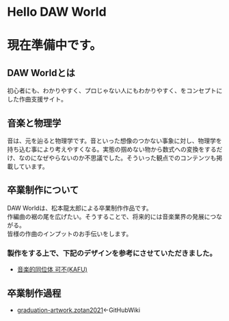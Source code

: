 # Hello DAW World

# 現在準備中です。

## DAW Worldとは
初心者にも、わかりやすく、プロじゃない人にもわかりやすく、をコンセプトにした作曲支援サイト。

## 音楽と物理学
音は、元を辿ると物理学です。音といった想像のつかない事象に対し、物理学を持ち込む事により考えやすくなる。実態の掴めない物から数式への変換をするだけ、なのになぜやらないのか不思議でした。そういった観点でのコンテンツも掲載しています。

## 卒業制作について
DAW Worldは、松本龍太郎による卒業制作作品です。<br />
作編曲の裾の尾を広げたい。そうすることで、将来的には音楽業界の発展につながる。<br />
皆様の作曲のインプットのお手伝いをします。

### 製作をする上で、下記のデザインを参考にさせていただきました。
* [音楽的同位体 可不(KAFU)](http://kaf-u.kamitsubaki.jp/)

## 卒業制作過程
* [graduation-artwork.zotan2021](https://github.com/ryutaro1234/graduation-artwork.zotan2021/wiki)←GitHubWiki
